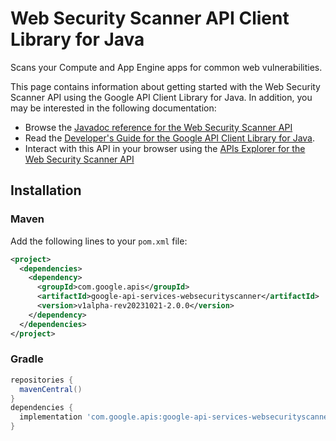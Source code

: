 # Web Security Scanner API Client Library for Java

Scans your Compute and App Engine apps for common web vulnerabilities.

This page contains information about getting started with the Web Security Scanner API
using the Google API Client Library for Java. In addition, you may be interested
in the following documentation:

* Browse the [Javadoc reference for the Web Security Scanner API][javadoc]
* Read the [Developer's Guide for the Google API Client Library for Java][google-api-client].
* Interact with this API in your browser using the [APIs Explorer for the Web Security Scanner API][api-explorer]

## Installation

### Maven

Add the following lines to your `pom.xml` file:

```xml
<project>
  <dependencies>
    <dependency>
      <groupId>com.google.apis</groupId>
      <artifactId>google-api-services-websecurityscanner</artifactId>
      <version>v1alpha-rev20231021-2.0.0</version>
    </dependency>
  </dependencies>
</project>
```

### Gradle

```gradle
repositories {
  mavenCentral()
}
dependencies {
  implementation 'com.google.apis:google-api-services-websecurityscanner:v1alpha-rev20231021-2.0.0'
}
```

[javadoc]: https://googleapis.dev/java/google-api-services-websecurityscanner/latest/index.html
[google-api-client]: https://github.com/googleapis/google-api-java-client/
[api-explorer]: https://developers.google.com/apis-explorer/#p/websecurityscanner/v1/

